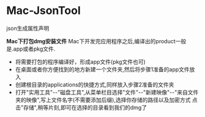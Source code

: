 # Mac-JsonTool
json生成属性声明

**Mac下打包dmg安装文件**
Mac下开发完应用程序之后,编译出的product一般是.app或者pkg文件.
- 将需要打包的程序编译好，形成app文件(pkg文件也可)
- 在桌面或者你方便找到的地方新建一个文件夹,然后将步骤1准备的app文件放入
- 创建根目录的applications的快捷方式,同样放入步骤2准备的文件夹
- 打开"实用工具"--"磁盘工具",从菜单栏目选择"文件"--"新建映像"--"来自文件夹的映像",写上文件名字(不需要添加后缀),选择你存储的路径以及加密方式
点击"存储",稍等片刻,即可在选择的目录看到我们的dmg了

